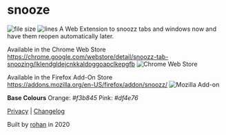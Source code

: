 # snooze
![file size](https://img.shields.io/badge/crx%20size-52kb-brightgreen)    ![lines](https://img.shields.io/tokei/lines/github/rohanb10/snooze) 
A Web Extension to snoozz tabs and windows now and have them reopen automatically later. 

Available in the Chrome Web Store
https://chrome.google.com/webstore/detail/snoozz-tab-snoozing/lklendgldejcnkkaldoggoapclkepgfb
![Chrome Web Store](https://img.shields.io/chrome-web-store/v/lklendgldejcnkkaldoggoapclkepgfb?logo=google-chrome&color=yellow&logoColor=white)

Available in the Firefox Add-On Store  
https://addons.mozilla.org/en-US/firefox/addon/snoozz/
![Mozilla Add-on](https://img.shields.io/amo/v/snoozz?color=orange&logo=firefox-browser)


**Base Colours**
Orange: *#f3b845*
Pink: *#df4e76*

[Privacy](https://github.com/rohanb10/snooze/blob/master/PRIVACY.md) | [Changelog](https://github.com/rohanb10/snooze/blob/master/changelog.md)

Built by [rohan](https://rohan.xyz) in  2020